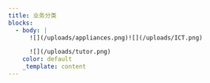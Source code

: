 ```yaml
---
title: 业务分类
blocks:
  - body: |
      ![](/uploads/appliances.png)![](/uploads/ICT.png)

      ![](/uploads/tutor.png)
    color: default
    _template: content
---
```
















